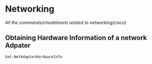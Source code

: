 # Networking
*All the commands/cheatsheets related to networking(cisco)*

## Obtaining Hardware Information of a network Adpater 

`Get-NetAdapterHardwareInfo `




 
